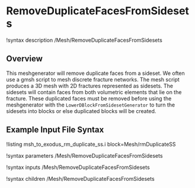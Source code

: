 # RemoveDuplicateFacesFromSidesets

!syntax description /Mesh/RemoveDuplicateFacesFromSidesets

## Overview

This meshgenerator will remove duplicate faces from a sideset.
We often use a gmsh script to mesh discrete fracture networks.
The mesh script produces a 3D mesh with 2D fractures represented as sidesets.
The sidesets will contain faces from both volumetric elements that lie on the fracture.
These duplicated faces must be removed before using the meshgenerator with the `LowerDBlockFromSidesetGenerator` to turn the sidesets into blocks or else duplicated blocks will be created.

## Example Input File Syntax

!listing msh_to_exodus_rm_duplicate_ss.i block=Mesh/rmDuplicateSS

!syntax parameters /Mesh/RemoveDuplicateFacesFromSidesets

!syntax inputs /Mesh/RemoveDuplicateFacesFromSidesets

!syntax children /Mesh/RemoveDuplicateFacesFromSidesets
